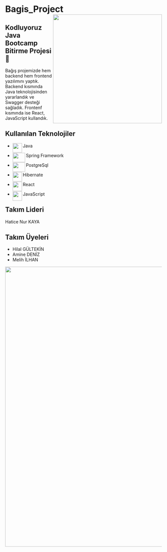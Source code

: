 # Bagis_Project <img align="right"  width="350px" src="https://blog.papara.com/content/images/size/w1500/2021/02/Bagis-Blog.jpg" />



Kodluyoruz Java Bootcamp Bitirme Projesi 🚀
---
Bağış projemizde hem backend hem frontend yazılımını yaptık. Backend kısmında Java teknolojisinden yararlandık ve Swagger desteği sağladık. Frontenf kısmında ise React, JavaScript kullandık. 
## 



Kullanılan Teknolojiler
-----
- Java  <img align="left" height="30" width="30" src="https://img.utdstc.com/icon/d54/e1c/d54e1ca541ba7a220d54b2b0b39f450df49e42aeb848cd1552d02bfa89e17847:200" />



- Spring Framework  <img align="left" height="30" width="40" src="https://spring.io/images/spring-logo-9146a4d3298760c2e7e49595184e1975.svg" />


- PostgreSql     <img align="left" height="30" width="40" src="https://upload.wikimedia.org/wikipedia/commons/thumb/2/29/Postgresql_elephant.svg/540px-Postgresql_elephant.svg.png" />

- Hibernate   <img align="left" height="30" width="30" src="https://mpng.subpng.com/20180920/ztj/kisspng-hibernate-object-relational-mapping-java-spring-fr-hibernate-logo-svg-vector-amp-png-transparent-5ba41dd3b8a7a2.2688692915374821957564.jpg" />

- React   <img align="left" height="30"  src="https://miro.medium.com/max/2400/1*aLg1-G2UAlaKpBopRnmCRg.png" />
- JavaScript   <img align="left" height="30"  src="https://upload.wikimedia.org/wikipedia/commons/thumb/9/99/Unofficial_JavaScript_logo_2.svg/512px-Unofficial_JavaScript_logo_2.svg.png" />

Takım Lideri
--
Hatice Nur KAYA

Takım Üyeleri
--
- Hilal GÜLTEKİN
- Amine DENİZ
- Melih İLHAN 
<img align="left"  width="900px" src="https://cdn.discordapp.com/attachments/857328982138421248/872171315908452382/unknown.png" />

